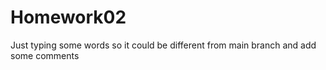 # Homework02
Just typing some words so it could be different from main branch and add some comments
